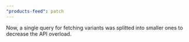 ```yaml
---
"products-feed": patch
---
```


Now, a single query for fetching variants was splitted into smaller ones to decrease the API overload.

